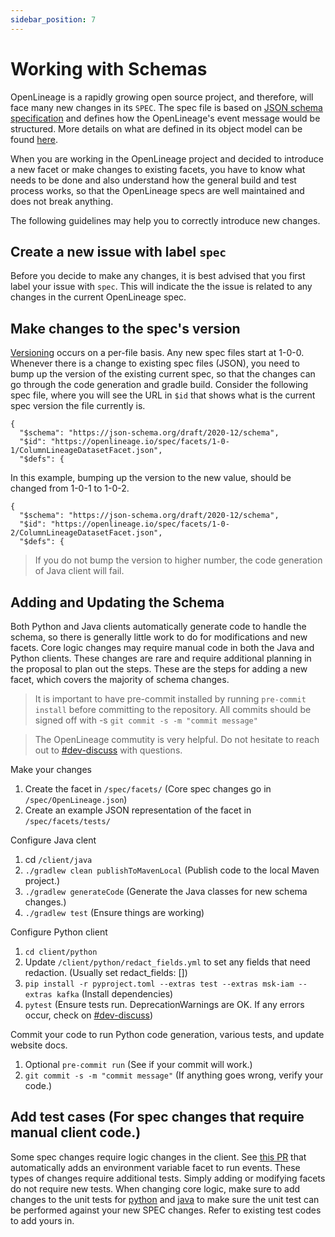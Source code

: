 ```yaml
---
sidebar_position: 7
---
```


# Working with Schemas

OpenLineage is a rapidly growing open source project, and therefore, will face many new changes in its `SPEC`. The spec file is based on [JSON schema specification](https://json-schema.org/) and defines how the OpenLineage's event message would be structured. More details on what are defined in its object model can be found [here](./object-model.md).

When you are working in the OpenLineage project and decided to introduce a new facet or make changes to existing facets, you have to know what needs to be done and also understand how the general build and test process works, so that the OpenLineage specs are well maintained and does not break anything.

The following guidelines may help you to correctly introduce new changes.

## Create a new issue with label `spec`
Before you decide to make any changes, it is best advised that you first label your issue with `spec`. This will indicate the the issue is related to any changes in the current OpenLineage spec.

## Make changes to the spec's version
[Versioning](https://github.com/OpenLineage/OpenLineage/blob/main/spec/Versioning.md) occurs on a per-file basis. Any new spec files start at 1-0-0. Whenever there is a change to existing spec files (JSON), you need to bump up the version of the existing current spec, so that the changes can go through the code generation and gradle build. Consider the following spec file, where you will see the URL in `$id` that shows what is the current spec version the file currently is.

```
{
  "$schema": "https://json-schema.org/draft/2020-12/schema",
  "$id": "https://openlineage.io/spec/facets/1-0-1/ColumnLineageDatasetFacet.json",
  "$defs": {
```

In this example, bumping up the version to the new value, should be changed from 1-0-1 to 1-0-2.

```
{
  "$schema": "https://json-schema.org/draft/2020-12/schema",
  "$id": "https://openlineage.io/spec/facets/1-0-2/ColumnLineageDatasetFacet.json",
  "$defs": {
```

> If you do not bump the version to higher number, the code generation of Java client will fail.

## Adding and Updating the Schema

Both Python and Java clients automatically generate code to handle the schema, so there is generally little work to do for modifications and new facets. Core logic changes may require manual code in both the Java and Python clients. These changes are rare and require additional planning in the proposal to plan out the steps. These are the steps for adding a new facet, which covers the majority of schema changes.  

> It is important to have pre-commit installed by running `pre-commit install` before committing to the repository. All commits should be signed off with -s `git commit -s -m "commit message"`

> The OpenLineage commutity is very helpful. Do not hesitate to reach out to [#dev-discuss](https://openlineage.slack.com/archives/C065PQ4TL8K) with questions. 

Make your changes

1. Create the facet in `/spec/facets/` (Core spec changes go in `/spec/OpenLineage.json`) 
1. Create an example JSON representation of the facet in `/spec/facets/tests/` 

Configure Java clent

1. cd `/client/java`
1. `./gradlew clean publishToMavenLocal` (Publish code to the local Maven project.)
1. `./gradlew generateCode` (Generate the Java classes for new schema changes.)
1. `./gradlew test` (Ensure things are working)

Configure Python client

1. `cd client/python`
1. Update `/client/python/redact_fields.yml` to set any fields that need redaction. (Usually set redact_fields: [])
1. `pip install -r pyproject.toml --extras test --extras msk-iam --extras kafka` (Install dependencies)
1. `pytest` (Ensure tests run. DeprecationWarnings are OK. If any errors occur, check on [#dev-discuss](https://openlineage.slack.com/archives/C065PQ4TL8K))

Commit your code to run Python code generation, various tests, and update website docs. 

1. Optional `pre-commit run` (See if your commit will work.)
1. `git commit -s -m "commit message"` (If anything goes wrong, verify your code.)

## Add test cases (For spec changes that require manual client code.)
Some spec changes require logic changes in the client. See [this PR](https://github.com/OpenLineage/OpenLineage/pull/3186/files#diff-0f689ced46667a2b465edd8311bc217da3ad752877a3515a092b3d46273cb190) that automatically adds an environment variable facet to run events. These types of changes require additional tests. Simply adding or modifying facets do not require new tests. When changing core logic, make sure to add changes to the unit tests for [python](https://github.com/OpenLineage/OpenLineage/tree/main/client/python/tests) and [java](https://github.com/OpenLineage/OpenLineage/tree/main/client/java/src/test/java/io/openlineage/client) to make sure the unit test can be performed against your new SPEC changes. Refer to existing test codes to add yours in.

